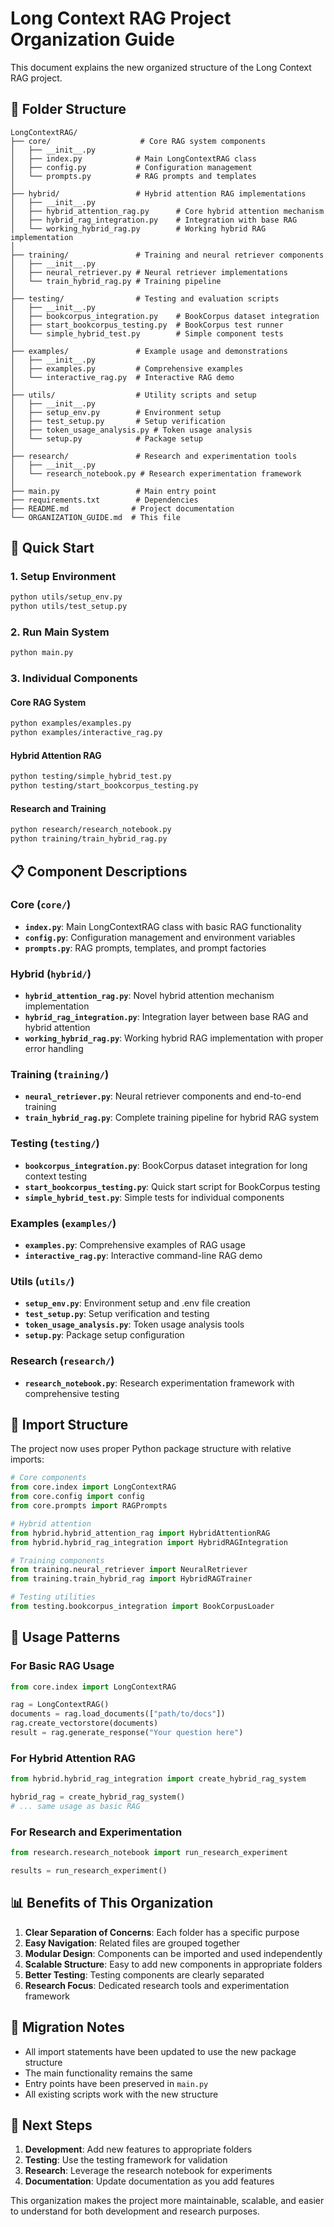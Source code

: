 # Long Context RAG Project Organization Guide

This document explains the new organized structure of the Long Context RAG project.

## 📁 Folder Structure

```
LongContextRAG/
├── core/                    # Core RAG system components
│   ├── __init__.py
│   ├── index.py            # Main LongContextRAG class
│   ├── config.py           # Configuration management
│   └── prompts.py          # RAG prompts and templates
│
├── hybrid/                 # Hybrid attention RAG implementations
│   ├── __init__.py
│   ├── hybrid_attention_rag.py      # Core hybrid attention mechanism
│   ├── hybrid_rag_integration.py    # Integration with base RAG
│   └── working_hybrid_rag.py        # Working hybrid RAG implementation
│
├── training/               # Training and neural retriever components
│   ├── __init__.py
│   ├── neural_retriever.py # Neural retriever implementations
│   └── train_hybrid_rag.py # Training pipeline
│
├── testing/                # Testing and evaluation scripts
│   ├── __init__.py
│   ├── bookcorpus_integration.py    # BookCorpus dataset integration
│   ├── start_bookcorpus_testing.py  # BookCorpus test runner
│   └── simple_hybrid_test.py        # Simple component tests
│
├── examples/               # Example usage and demonstrations
│   ├── __init__.py
│   ├── examples.py         # Comprehensive examples
│   └── interactive_rag.py  # Interactive RAG demo
│
├── utils/                  # Utility scripts and setup
│   ├── __init__.py
│   ├── setup_env.py        # Environment setup
│   ├── test_setup.py       # Setup verification
│   ├── token_usage_analysis.py # Token usage analysis
│   └── setup.py            # Package setup
│
├── research/               # Research and experimentation tools
│   ├── __init__.py
│   └── research_notebook.py # Research experimentation framework
│
├── main.py                 # Main entry point
├── requirements.txt        # Dependencies
├── README.md              # Project documentation
└── ORGANIZATION_GUIDE.md  # This file
```

## 🚀 Quick Start

### 1. Setup Environment
```bash
python utils/setup_env.py
python utils/test_setup.py
```

### 2. Run Main System
```bash
python main.py
```

### 3. Individual Components

#### Core RAG System
```bash
python examples/examples.py
python examples/interactive_rag.py
```

#### Hybrid Attention RAG
```bash
python testing/simple_hybrid_test.py
python testing/start_bookcorpus_testing.py
```

#### Research and Training
```bash
python research/research_notebook.py
python training/train_hybrid_rag.py
```

## 📋 Component Descriptions

### Core (`core/`)
- **`index.py`**: Main LongContextRAG class with basic RAG functionality
- **`config.py`**: Configuration management and environment variables
- **`prompts.py`**: RAG prompts, templates, and prompt factories

### Hybrid (`hybrid/`)
- **`hybrid_attention_rag.py`**: Novel hybrid attention mechanism implementation
- **`hybrid_rag_integration.py`**: Integration layer between base RAG and hybrid attention
- **`working_hybrid_rag.py`**: Working hybrid RAG implementation with proper error handling

### Training (`training/`)
- **`neural_retriever.py`**: Neural retriever components and end-to-end training
- **`train_hybrid_rag.py`**: Complete training pipeline for hybrid RAG system

### Testing (`testing/`)
- **`bookcorpus_integration.py`**: BookCorpus dataset integration for long context testing
- **`start_bookcorpus_testing.py`**: Quick start script for BookCorpus testing
- **`simple_hybrid_test.py`**: Simple tests for individual components

### Examples (`examples/`)
- **`examples.py`**: Comprehensive examples of RAG usage
- **`interactive_rag.py`**: Interactive command-line RAG demo

### Utils (`utils/`)
- **`setup_env.py`**: Environment setup and .env file creation
- **`test_setup.py`**: Setup verification and testing
- **`token_usage_analysis.py`**: Token usage analysis tools
- **`setup.py`**: Package setup configuration

### Research (`research/`)
- **`research_notebook.py`**: Research experimentation framework with comprehensive testing

## 🔧 Import Structure

The project now uses proper Python package structure with relative imports:

```python
# Core components
from core.index import LongContextRAG
from core.config import config
from core.prompts import RAGPrompts

# Hybrid attention
from hybrid.hybrid_attention_rag import HybridAttentionRAG
from hybrid.hybrid_rag_integration import HybridRAGIntegration

# Training components
from training.neural_retriever import NeuralRetriever
from training.train_hybrid_rag import HybridRAGTrainer

# Testing utilities
from testing.bookcorpus_integration import BookCorpusLoader
```

## 🎯 Usage Patterns

### For Basic RAG Usage
```python
from core.index import LongContextRAG

rag = LongContextRAG()
documents = rag.load_documents(["path/to/docs"])
rag.create_vectorstore(documents)
result = rag.generate_response("Your question here")
```

### For Hybrid Attention RAG
```python
from hybrid.hybrid_rag_integration import create_hybrid_rag_system

hybrid_rag = create_hybrid_rag_system()
# ... same usage as basic RAG
```

### For Research and Experimentation
```python
from research.research_notebook import run_research_experiment

results = run_research_experiment()
```

## 📊 Benefits of This Organization

1. **Clear Separation of Concerns**: Each folder has a specific purpose
2. **Easy Navigation**: Related files are grouped together
3. **Modular Design**: Components can be imported and used independently
4. **Scalable Structure**: Easy to add new components in appropriate folders
5. **Better Testing**: Testing components are clearly separated
6. **Research Focus**: Dedicated research tools and experimentation framework

## 🔄 Migration Notes

- All import statements have been updated to use the new package structure
- The main functionality remains the same
- Entry points have been preserved in `main.py`
- All existing scripts work with the new structure

## 🚀 Next Steps

1. **Development**: Add new features to appropriate folders
2. **Testing**: Use the testing framework for validation
3. **Research**: Leverage the research notebook for experiments
4. **Documentation**: Update documentation as you add features

This organization makes the project more maintainable, scalable, and easier to understand for both development and research purposes.
